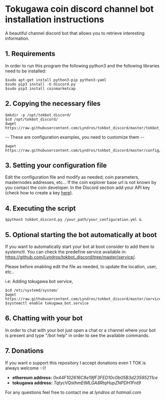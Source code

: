 # Tokugawa coin discord channel bot installation instructions
A beautiful channel discord bot that allows you to retrieve interesting information.

## 1. Requirements

In order to run this program the following python3 and the following libraries need to be installed:
```
$sudo apt-get install python3-pip python3-yaml
$sudo pip3 install -U discord.py
$sudo pip3 install coinmarketcap
```
## 2. Copying the necessary files
```
$mkdir -p /opt/tokbot_discord/
$cd /opt/tokbot_discord/
$wget https://raw.githubusercontent.com/Lyndros/tokbot_discord/master/tokbot_discord.py
```
-- These are configuration examples, you need to customize them --
```
$wget https://raw.githubusercontent.com/Lyndros/tokbot_discord/master/config/tokugawa_bot.yml
```
## 3. Setting your configuration file

Edit the configuration file and modify as needed; coin parameters, masternodes addresses, etc...
If the coin explorer base url is not known by you contact the coin developer.
In the Discord section add your API key (check how to create a key <a href="https://discordpy.readthedocs.io/en/rewrite/discord.html">here</a>).

## 4. Executing the script
``` 
$python3 tokbot_discord.py /your_path/your_configuration.yml & 
```

## 5. Optional starting the bot automatically at boot
If you want to automatically start your bot at boot consider to add them to systemctl.
You can check the predefine service available in: https://github.com/Lyndros/tokbot_discord/tree/master/service/.

Please before enabling edit the file as needed, to update the location, user, etc..

i.e: Adding tokugawa bot service,
```
$cd /etc/systemd/system/
$wget https://raw.githubusercontent.com/Lyndros/tokbot_discord/master/service/tokugawa_bot.service
$systemctl enable tokugawa_bot.service
```

## 6. Chatting with your bot
In order to chat with your bot just open a chat or a channel where your bot is present and type 
"/bot help" in order to see the available commands.

## 7. Donations
If you want o support this repository I accept donations even 1 TOK is always welcome :-)!

- <b>ethereum address:</b> <i>0x44F102616C8e19fF3FED10c0b05B3d23595211ce</i>
- <b>tokugawa address:</b> <i>TqtycVQsthmEtMLGA8RtqHupZNPDH1Fnt9</i>

For any questions feel free to contact me at <i>lyndros at hotmail.com</i>
